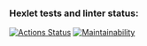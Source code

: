 ### Hexlet tests and linter status:
[![Actions Status](https://github.com/KirSivogr/frontend-project-11/workflows/hexlet-check/badge.svg)](https://github.com/KirSivogr/frontend-project-11/actions)
[![Maintainability](https://api.codeclimate.com/v1/badges/c3bb585027611799fb40/maintainability)](https://codeclimate.com/github/KirSivogr/frontend-project-11/maintainability)
